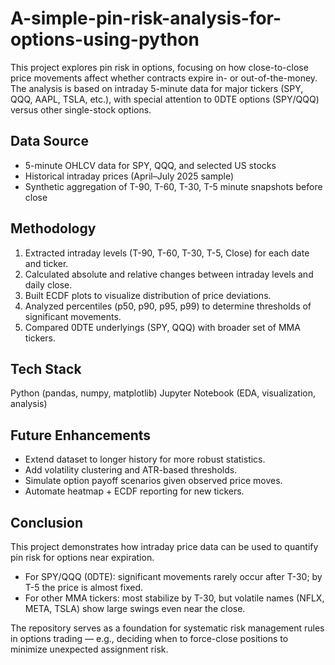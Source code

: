 # A-simple-pin-risk-analysis-for-options-using-python
This project explores pin risk in options, focusing on how close-to-close price movements affect whether contracts expire in- or out-of-the-money. The analysis is based on intraday 5-minute data for major tickers (SPY, QQQ, AAPL, TSLA, etc.), with special attention to 0DTE options (SPY/QQQ) versus other single-stock options.

## Data Source
- 5-minute OHLCV data for SPY, QQQ, and selected US stocks
- Historical intraday prices (April–July 2025 sample)
- Synthetic aggregation of T-90, T-60, T-30, T-5 minute snapshots before close

## Methodology
1. Extracted intraday levels (T-90, T-60, T-30, T-5, Close) for each date and ticker.
2. Calculated absolute and relative changes between intraday levels and daily close.
3. Built ECDF plots to visualize distribution of price deviations.
4. Analyzed percentiles (p50, p90, p95, p99) to determine thresholds of significant movements.
5. Compared 0DTE underlyings (SPY, QQQ) with broader set of MMA tickers.

## Tech Stack
Python (pandas, numpy, matplotlib)
Jupyter Notebook (EDA, visualization, analysis)

## Future Enhancements
- Extend dataset to longer history for more robust statistics.
- Add volatility clustering and ATR-based thresholds.
- Simulate option payoff scenarios given observed price moves.
- Automate heatmap + ECDF reporting for new tickers.

## Conclusion

This project demonstrates how intraday price data can be used to quantify pin risk for options near expiration.
- For SPY/QQQ (0DTE): significant movements rarely occur after T-30; by T-5 the price is almost fixed.
- For other MMA tickers: most stabilize by T-30, but volatile names (NFLX, META, TSLA) show large swings even near the close.
  
The repository serves as a foundation for systematic risk management rules in options trading — e.g., deciding when to force-close positions to minimize unexpected assignment risk.
